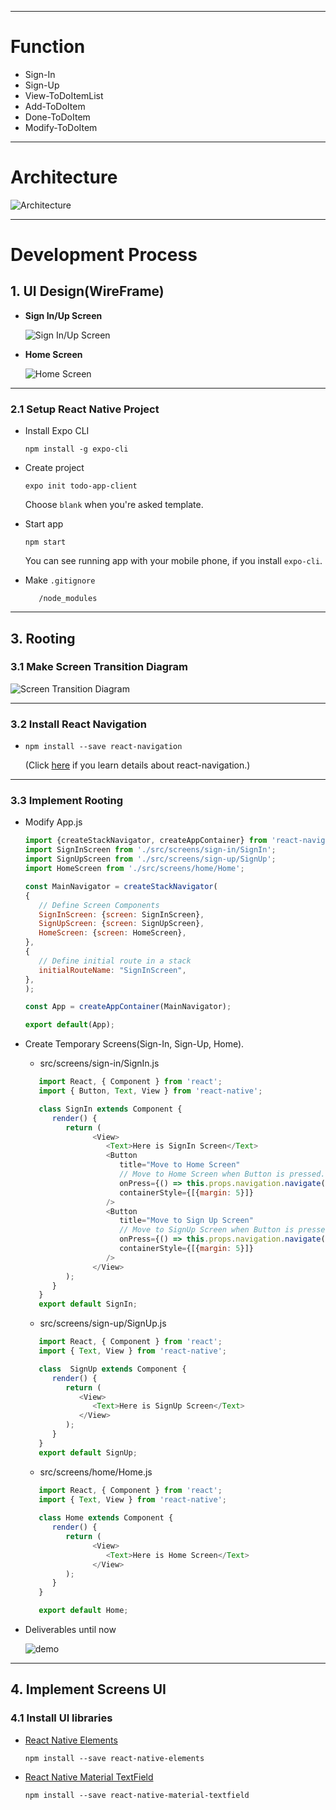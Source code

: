 ***
# Function
- Sign-In
- Sign-Up
- View-ToDoItemList
- Add-ToDoItem
- Done-ToDoItem
- Modify-ToDoItem

---

# Architecture
![Architecture](https://drive.google.com/uc?export=view&id=17kat1ejFXlyhnoybE3n1M3c9FqeTXVrF "Architecture")

---
# Development Process

## 1. UI Design(WireFrame)
- **Sign In/Up Screen**

   ![Sign In/Up Screen](https://drive.google.com/uc?export=view&id=1D2GGIX7-MYbWFHY26OMm7U62YO-uqbvt "Sign In/Up Screen")

- **Home Screen**

   ![Home Screen](https://drive.google.com/uc?export=view&id=1AluR4TqqSDAdgvp2bbw8hMZKYs-2t2V1 "Home Screen")

---
### 2.1 Setup React Native Project

- Install Expo CLI

   `npm install -g expo-cli`

- Create project

   `expo init todo-app-client`

   Choose `blank` when you're asked template.

- Start app

   `npm start`

   You can see running app with your mobile phone, if you install `expo-cli`.

- Make `.gitignore`
   ```.gitignore
      /node_modules
   ```

---
## 3. Rooting

### 3.1 Make Screen Transition Diagram

   ![Screen Transition Diagram](https://drive.google.com/uc?export=view&id=1evLn7noiqVFz7oanRDpmxPemQmuzsm8y "Screen Transition Diagram")

---
### 3.2 Install React Navigation

- `npm install --save react-navigation`

   (Click [here](https://reactnavigation.org/en/) if you learn details about react-navigation.)

---
### 3.3 Implement Rooting
- Modify App.js
   ``` JavaScript
   import {createStackNavigator, createAppContainer} from 'react-navigation';
   import SignInScreen from './src/screens/sign-in/SignIn';
   import SignUpScreen from './src/screens/sign-up/SignUp';
   import HomeScreen from './src/screens/home/Home';

   const MainNavigator = createStackNavigator(
   {
      // Define Screen Components
      SignInScreen: {screen: SignInScreen},
      SignUpScreen: {screen: SignUpScreen},
      HomeScreen: {screen: HomeScreen},
   },
   {
      // Define initial route in a stack 
      initialRouteName: "SignInScreen",
   },
   );

   const App = createAppContainer(MainNavigator);

   export default(App);

   ```

- Create Temporary Screens(Sign-In, Sign-Up, Home).
   - src/screens/sign-in/SignIn.js

   ``` JavaScript
      import React, { Component } from 'react';
      import { Button, Text, View } from 'react-native';

      class SignIn extends Component {
         render() {
            return (
                  <View>
                     <Text>Here is SignIn Screen</Text>
                     <Button
                        title="Move to Home Screen"
                        // Move to Home Screen when Button is pressed.
                        onPress={() => this.props.navigation.navigate('HomeScreen')}
                        containerStyle={[{margin: 5}]}
                     />
                     <Button
                        title="Move to Sign Up Screen"
                        // Move to SignUp Screen when Button is pressed.
                        onPress={() => this.props.navigation.navigate('SignUpScreen')}
                        containerStyle={[{margin: 5}]}
                     />
                  </View>
            );
         }
      }
      export default SignIn;
   ```
   - src/screens/sign-up/SignUp.js
   ``` JavaScript
      import React, { Component } from 'react';
      import { Text, View } from 'react-native';

      class  SignUp extends Component {
         render() {
            return (
               <View>
                  <Text>Here is SignUp Screen</Text>
               </View>
            );
         }
      }
      export default SignUp;
   ```
   - src/screens/home/Home.js
   ``` JavaScript
      import React, { Component } from 'react';
      import { Text, View } from 'react-native';
      
      class Home extends Component {
         render() {
            return (
                  <View>
                     <Text>Here is Home Screen</Text>
                  </View>
            );
         }
      }

      export default Home;

   ```

- Deliverables until now

   ![demo](https://github.com/Hiromu0166/todo-app-client/wiki/images/rooting.gif)

---
## 4. Implement Screens UI

### 4.1 Install UI libraries

- [React Native Elements](https://react-native-training.github.io/react-native-elements/)

   `npm install --save react-native-elements`

- [React Native Material TextField](https://github.com/n4kz/react-native-material-textfield)

   `npm install --save react-native-material-textfield`
